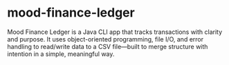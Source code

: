 # mood-finance-ledger
Mood Finance Ledger is a Java CLI app that tracks transactions with clarity and purpose. It uses object-oriented programming, file I/O, and error handling to read/write data to a CSV file—built to merge structure with intention in a simple, meaningful way.
